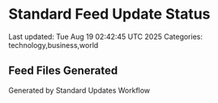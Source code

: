 # Standard Feed Update Status
Last updated: Tue Aug 19 02:42:45 UTC 2025
Categories: technology,business,world

## Feed Files Generated

Generated by Standard Updates Workflow
